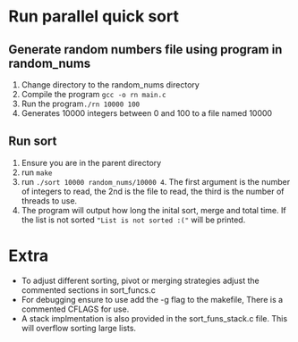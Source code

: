 # Run parallel quick sort
## Generate random numbers file using program in random_nums
1. Change directory to the random_nums directory
2. Compile the program `gcc -o rn main.c`
3. Run the program`./rn 10000 100`
4. Generates 10000 integers between 0 and 100 to a file named 10000

## Run sort
1. Ensure you are in the parent directory
1. run `make`
2. run `./sort 10000 random_nums/10000 4`. The first argument is the number of integers to read, the 2nd is the file to read, the third is the number of threads to use.
3. The program will output how long the inital sort, merge and total time. If the list is not sorted `"List is not sorted :("` will be printed. 

# Extra
- To adjust different sorting, pivot or merging strategies adjust the commented sections in sort_funcs.c
- For debugging ensure to use add the -g flag to the makefile, There is a commented CFLAGS for use.
- A stack implmentation is also provided in the sort_funs_stack.c file. This will overflow sorting large lists.
